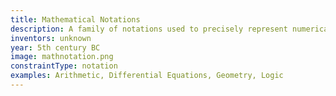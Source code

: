 ```yaml
---
title: Mathematical Notations
description: A family of notations used to precisely represent numerical quantities and operations.
inventors: unknown
year: 5th century BC
image: mathnotation.png
constraintType: notation
examples: Arithmetic, Differential Equations, Geometry, Logic
---
```

